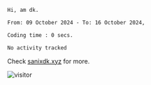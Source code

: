 <!--START_SECTION:waka-->

```txt
Hi, am dk.

From: 09 October 2024 - To: 16 October 2024,

Coding time : 0 secs.

No activity tracked
```
Check [sanixdk.xyz](https://sanixdk.xyz) for more.

<!--END_SECTION:waka-->

<!-- i should probably build this when i will have some time -->
![visitor](https://profile-counter.glitch.me/sanix-darker/count.svg)
